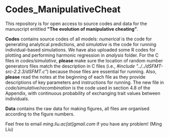 # Codes_ManipulativeCheat
This repository is for open access to source codes and data for the manuscript entitled **"The evolution of manipulative cheating"**.

**Codes** contains source codes of all models: *numerical* is the code for generating analytical predictions, and *simulative* is the code for running individual-based simulations. We have also uploaded some R codes for plotting and performing harmonic regression in *analysis* folder. For the C files in *codes/simulative*, **please** make sure the location of random number generators files match the description in C files (i.e., *#include "../../dSFMT-src-2.2.3/dSFMT.c"*) because those files are essential for running. Also, **please** read the notes at the beginning of each file as they provide descriptions of key parameters and instructions for running. The new file in *code/simulative/recombination* is the code used in section 4.8 of the Appendix, with continuous probability of exchanging trait values between individuals.

**Data** contains the raw data for making figures, all files are organised according to the figure numbers.

Feel free to email *ming.liu.ac[at]gmail.com* if you have any problem! (Ming Liu)
